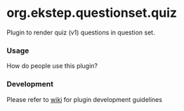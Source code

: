 # org.ekstep.questionset.quiz

Plugin to render quiz (v1) questions in question set.

### Usage

How do people use this plugin?

### Development

Please refer to [wiki](https://github.com/ekstep/Contributed-Plugins/wiki) for plugin development guidelines
